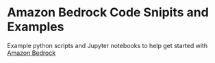 # Amazon Bedrock Code Snipits and Examples

Example python scripts and Jupyter notebooks to help get started with [Amazon Bedrock](https://aws.amazon.com/bedrock/)
